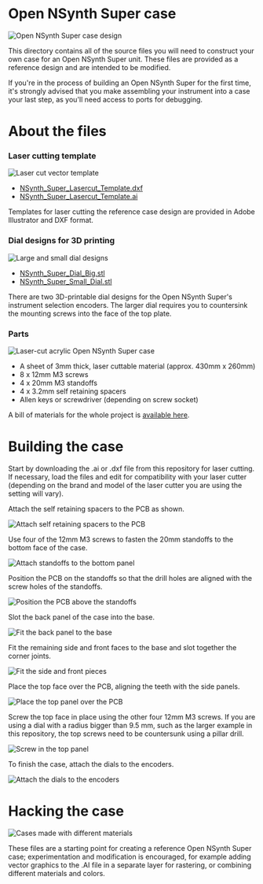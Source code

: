 # Open NSynth Super case

![Open NSynth Super case design](../images/ons_case_hero.jpg)

This directory contains all of the source files you will need to construct your own case for an Open NSynth Super unit. These files are provided as a reference design and are intended to be modified.

If you're in the process of building an Open NSynth Super for the first time, it's strongly advised that you make assembling your instrument into a case your last step, as you'll need access to ports for debugging.

# About the files

### Laser cutting template

![Laser cut vector template](../images/ons_case_lasercut_template.jpg)

- [NSynth_Super_Lasercut_Template.dxf](NSynth_Super_Lasercut_Template.dxf)
- [NSynth_Super_Lasercut_Template.ai](NSynth_Super_Lasercut_Template.ai)

Templates for laser cutting the reference case design are provided in Adobe Illustrator and DXF format.


### Dial designs for 3D printing

![Large and small dial designs](../images/ons_case_dials.jpg)

- [NSynth_Super_Dial_Big.stl](NSynth_Super_Dial_Big.stl)
- [NSynth_Super_Small_Dial.stl](NSynth_Super_Small_Dial.stl) 

There are two 3D-printable dial designs for the Open NSynth Super's instrument selection encoders. The larger dial requires you to countersink the mounting screws into the face of the top plate.


### Parts

![Laser-cut acrylic Open NSynth Super case](../images/ons_case_lasercut_case.jpg)

- A sheet of 3mm thick, laser cuttable material (approx. 430mm x 260mm)
- 8 x 12mm M3 screws
- 4 x 20mm M3 standoffs 
- 4 x 3.2mm self retaining spacers
- Allen keys or screwdriver (depending on screw socket)

A bill of materials for the whole project is [available here](https://storage.googleapis.com/open-nsynth-super/onss_bom.xlsx).

# Building the case

Start by downloading the .ai or .dxf file from this repository for laser cutting. If necessary, load the files and edit for compatibility with your laser cutter (depending on the brand and model of the laser cutter you are using the setting will vary).

Attach the self retaining spacers to the PCB as shown.

![Attach self retaining spacers to the PCB](../images/ons_case_spacers.jpg)

Use four of the 12mm M3 screws to fasten the 20mm standoffs to the bottom face of the case.

![Attach standoffs to the bottom panel](../images/ons_case_standoffs.jpg)

Position the PCB on the standoffs so that the drill holes are aligned with the screw holes of the standoffs.

![Position the PCB above the standoffs](../images/ons_case_pcb_position.jpg)


Slot the back panel of the case into the base.

![Fit the back panel to the base](../images/ons_case_backpanel.jpg)

Fit the remaining side and front faces to the base and slot together the corner joints.

![Fit the side and front pieces](../images/ons_case_sides.jpg)

Place the top face over the PCB, aligning the teeth with the side panels.

![Place the top panel over the PCB](../images/ons_case_place_top.jpg)

Screw the top face in place using the other four 12mm M3 screws. If you are using a dial with a radius bigger than 9.5 mm, such as the larger example in this repository, the top screws need to be countersunk using a pillar drill. 

![Screw in the top panel](../images/ons_case_attach_top.jpg)

To finish the case, attach the dials to the encoders.

![Attach the dials to the encoders](../images/ons_case_attach_dials.jpg)

# Hacking the case

![Cases made with different materials](../images/ons_case_examples.jpg)

These files are a starting point for creating a reference Open NSynth Super case; experimentation and modification is encouraged, for example adding vector graphics to the .AI file in a separate layer for rastering, or combining different materials and colors.


